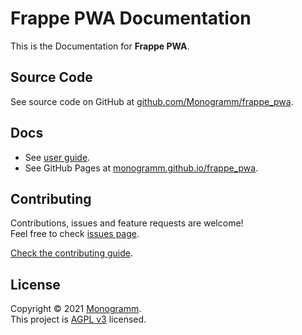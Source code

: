 # **Frappe PWA** Documentation

This is the Documentation for **Frappe PWA**.

## Source Code

See source code on GitHub at [github.com/Monogramm/frappe_pwa](https://github.com/Monogramm/frappe_pwa/).

## Docs

* See [user guide](frappe_pwa/user).
* See GitHub Pages at [monogramm.github.io/frappe_pwa](https://monogramm.github.io/frappe_pwa/).

## Contributing

Contributions, issues and feature requests are welcome!<br />Feel free to check [issues page](https://github.com/Monogramm/frappe_pwa/issues).

[Check the contributing guide](https://github.com/Monogramm/frappe_pwa/blob/master/CONTRIBUTING.md).<br />

## License

Copyright © 2021 [Monogramm](https://github.com/Monogramm).<br />
This project is [AGPL v3](https://opensource.org/licenses/AGPL-3.0) licensed.
